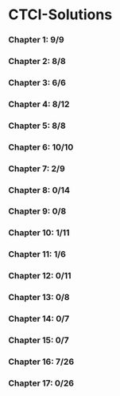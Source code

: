 # CTCI-Solutions

### Chapter 1: 9/9
### Chapter 2: 8/8
### Chapter 3: 6/6
### Chapter 4: 8/12
### Chapter 5: 8/8
### Chapter 6: 10/10
### Chapter 7: 2/9
### Chapter 8: 0/14
### Chapter 9: 0/8
### Chapter 10: 1/11
### Chapter 11: 1/6
### Chapter 12: 0/11
### Chapter 13: 0/8
### Chapter 14: 0/7
### Chapter 15: 0/7
### Chapter 16: 7/26
### Chapter 17: 0/26

